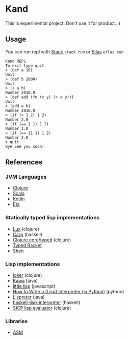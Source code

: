 # Kand

This is experimental project. Don't use it for product. :)
 
## Usage

You can run repl with [Stack](https://docs.haskellstack.org/en/stable/README/) `stack run` or [Etlas](https://eta-lang.org/docs/user-guides/etlas-user-guide) `etlas run`

```
Kand REPL
To exit type quit
> (def a 10)
Unit
> (def b 2000)
Unit
> (+ a b)
Number 2010.0
> (def add (fn (x y) (+ x y)))
Unit
> (add a b)
Number 2010.0
> (if (> 1 2) 1 2)
Number 2.0
> (if (== 1 1) 1 2)
Number 1.0
> (if (== 11 1) 1 2)
Number 2.0
> quit  
Bye See you soon!
```


## References

### JVM Languages

- [Clojure](https://github.com/clojure/clojure/)
- [Scala](https://github.com/scala/scala)
- [Kotlin](https://github.com/JetBrains/kotlin)
- [Eta](https://github.com/typelead/eta)

### Statically typed lisp implementations

- [Lux](https://github.com/LuxLang/lux) (clojure)
- [Carp](https://github.com/carp-lang/Carp) (haskell)
- [Clojure core/typed](https://github.com/clojure/core.typed) (clojure)
- [Typed Racket](https://docs.racket-lang.org/ts-guide/)
- [Shen](http://www.shenlanguage.org)

### Lisp implementations

- [joker](https://github.com/candid82/joker) (clojure)
- [Kawa](https://gitlab.com/kashell/Kawa) (java)
- [little lisp](https://github.com/maryrosecook/littlelisp) (javascript)
- [How to Write a (Lisp) Interpreter (in Python)](http://norvig.com/lispy.html) (python)
- [Lispreter](https://github.com/AoHRuthless/Lispreter) (java)
- [haskell-lisp-interpreter](https://github.com/IvanIvanov/haskell-lisp-interpreter) (haskell)
- [SICP lisp evaluator](https://github.com/eunmin/sicp-ch4/blob/master/src/sicp_ch4/core.clj) (clojure)

### Libraries

- [ASM](https://asm.ow2.io)
